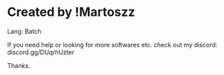 # Created by !Martoszz
Lang: Batch

If you need help or looking for more softwares etc. check out my discord: 
discord.gg/DUqrhUzter
  
Thanks.
